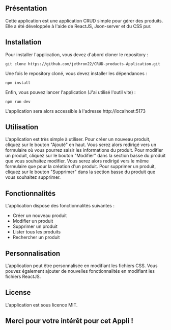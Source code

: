 
## Présentation

Cette application est une application CRUD simple pour gérer des produits. Elle a été développée à l'aide de ReactJS, Json-server et du CSS pur.

## Installation

Pour installer l'application, vous devez d'abord cloner le repository :

```
git clone https://github.com/jethron22/CRUD-products-Application.git
```

Une fois le repository cloné, vous devez installer les dépendances :

```
npm install
```

Enfin, vous pouvez lancer l'application (J'ai utilisé l'outil vite) :

```
npm run dev
```

L'application sera alors accessible à l'adresse http://localhost:5173

## Utilisation

L'application est très simple à utiliser. Pour créer un nouveau produit, cliquez sur le bouton "Ajouté" en haut. Vous serez alors redirigé vers un formulaire où vous pourrez saisir les informations du produit. Pour modifier un produit, cliquez sur le bouton "Modifier" dans la section basse du produit que vous souhaitez modifier. Vous serez alors redirigé vers le même formulaire que pour la création d'un produit. Pour supprimer un produit, cliquez sur le bouton "Supprimer" dans la section basse du produit que vous souhaitez supprimer.

## Fonctionnalités

L'application dispose des fonctionnalités suivantes :

* Créer un nouveau produit
* Modifier un produit
* Supprimer un produit
* Lister tous les produits
* Rechercher un produit

## Personnalisation

L'application peut être personnalisée en modifiant les fichiers CSS. Vous pouvez également ajouter de nouvelles fonctionnalités en modifiant les fichiers ReactJS.

## License

L'application est sous licence MIT.

## Merci pour votre intérêt pour cet Appli !
